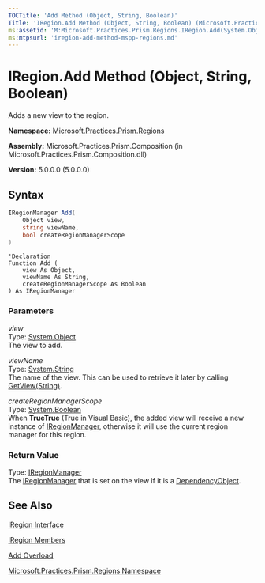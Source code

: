 ```yaml
---
TOCTitle: 'Add Method (Object, String, Boolean)'
Title: 'IRegion.Add Method (Object, String, Boolean) (Microsoft.Practices.Prism.Regions)'
ms:assetid: 'M:Microsoft.Practices.Prism.Regions.IRegion.Add(System.Object,System.String,System.Boolean)'
ms:mtpsurl: 'iregion-add-method-mspp-regions.md'
---
```


# IRegion.Add Method (Object, String, Boolean)

Adds a new view to the region.

**Namespace:** [Microsoft.Practices.Prism.Regions](https://msdn.microsoft.com/library/microsoft.practices.prism.regions)

**Assembly:** Microsoft.Practices.Prism.Composition (in Microsoft.Practices.Prism.Composition.dll)

**Version:** 5.0.0.0 (5.0.0.0)

## Syntax

```C#
IRegionManager Add(
	Object view,
	string viewName,
	bool createRegionManagerScope
)
```
```VB
'Declaration
Function Add ( 
	view As Object,
	viewName As String,
	createRegionManagerScope As Boolean
) As IRegionManager
```

### Parameters

*view*<br/>
Type: [System.Object](http://msdn.microsoft.com/en-us/library/e5kfa45b)<br/>
The view to add.

*viewName*<br/> 
Type: [System.String](http://msdn.microsoft.com/en-us/library/s1wwdcbf)<br/>
The name of the view. This can be used to retrieve it later by calling [GetView(String)](https://msdn.microsoft.com/library/microsoft.practices.prism.regions.iregion.getview(system.string)).

*createRegionManagerScope*<br/> 
Type: [System.Boolean](http://msdn.microsoft.com/en-us/library/a28wyd50)<br/>
When **TrueTrue** (True in Visual Basic), the added view will receive a new instance of [IRegionManager](https://msdn.microsoft.com/library/microsoft.practices.prism.regions.iregionmanager), otherwise it will use the current region manager for this region.

### Return Value

Type: [IRegionManager](https://msdn.microsoft.com/library/microsoft.practices.prism.regions.iregionmanager)<br/>
The [IRegionManager](https://msdn.microsoft.com/library/microsoft.practices.prism.regions.iregionmanager) that is set on the view if it is a [DependencyObject](http://msdn.microsoft.com/en-us/library/ms589309).

## See Also

[IRegion Interface](https://msdn.microsoft.com/library/microsoft.practices.prism.regions.iregion)

[IRegion Members](https://msdn.microsoft.com/en-us/library/microsoft.practices.prism.regions.iregion_members(v=pandp.50))

[Add Overload](https://msdn.microsoft.com/en-us/library/microsoft.practices.prism.regions.iregion.add(v=pandp.50))

[Microsoft.Practices.Prism.Regions Namespace](https://msdn.microsoft.com/library/microsoft.practices.prism.regions)
